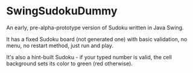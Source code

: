 # SwingSudokuDummy

An early, pre-alpha-prototype version of Sudoku written in Java Swing.

It has a fixed Sudoku board (not generated one) with basic validation, no menu, no restart method, just run and play.

It's also a hint-built Sudoku - if your typed number is valid, the cell background sets its color to green (red otherwise).
